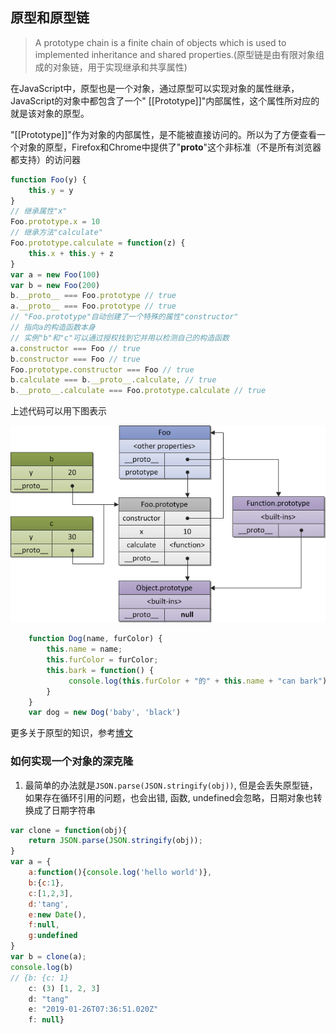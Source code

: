 ## 原型和原型链
>A prototype chain is a finite chain of objects which is used to implemented inheritance and shared properties.(原型链是由有限对象组成的对象链，用于实现继承和共享属性)  

在JavaScript中，原型也是一个对象，通过原型可以实现对象的属性继承，JavaScript的对象中都包含了一个" [[Prototype]]"内部属性，这个属性所对应的就是该对象的原型。

"[[Prototype]]"作为对象的内部属性，是不能被直接访问的。所以为了方便查看一个对象的原型，Firefox和Chrome中提供了"__proto__"这个非标准（不是所有浏览器都支持）的访问器
```javascript
function Foo(y) {
    this.y = y
}
// 继承属性"x"
Foo.prototype.x = 10
// 继承方法"calculate"
Foo.prototype.calculate = function(z) {
    this.x + this.y + z
}
var a = new Foo(100)
var b = new Foo(200)
b.__proto__ === Foo.prototype // true
a.__proto__ === Foo.prototype // true
// "Foo.prototype"自动创建了一个特殊的属性"constructor"
// 指向a的构造函数本身
// 实例"b"和"c"可以通过授权找到它并用以检测自己的构造函数
a.constructor === Foo // true
b.constructor === Foo // true
Foo.prototype.constructor === Foo // true
b.calculate === b.__proto__.calculate, // true
b.__proto__.calculate === Foo.prototype.calculate // true

```
上述代码可以用下图表示

![关系](./images/prototype.png)
```javascript
	function Dog(name, furColor) {
		this.name = name;
		this.furColor = furColor;
		this.bark = function() {
			 console.log(this.furColor + "的" + this.name + "can bark");
		}
	}
	var dog = new Dog('baby', 'black')
```
更多关于原型的知识，参考[博文](!https://www.cnblogs.com/wilber2013/p/4924309.html)
### 如何实现一个对象的深克隆  
1. 最简单的办法就是`JSON.parse(JSON.stringify(obj))`, 但是会丢失原型链，如果存在循环引用的问题，也会出错, 函数, undefined会忽略，日期对象也转换成了日期字符串
```javascript
var clone = function(obj){
    return JSON.parse(JSON.stringify(obj));
}
var a = {
    a:function(){console.log('hello world')},
    b:{c:1},
    c:[1,2,3],
    d:'tang',
    e:new Date(),
    f:null,
    g:undefined
}
var b = clone(a);
console.log(b)
// {b: {c: 1}
	c: (3) [1, 2, 3]
	d: "tang"
	e: "2019-01-26T07:36:51.020Z"
	f: null}
```